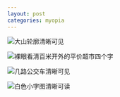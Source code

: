 ```yaml
---
layout: post
categories: myopia
---
```


![大山轮廓清晰可见](https://reverse-myopia.github.io/image/2406733-c806c77664596321.jpg)

![裸眼看清百米开外的平价超市四个字](https://reverse-myopia.github.io/image/2406733-d191e58536aff966.jpg)

![几路公交车清晰可见](https://reverse-myopia.github.io/image/2406733-a6087b45dd7a0546.jpg)

![白色小字图清晰可读](https://reverse-myopia.github.io/image/2406733-5850a4094a8c4c32.jpg)

